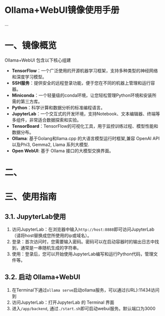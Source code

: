 # Ollama+WebUI镜像使用手册

...

# 一、镜像概览

Ollama+WebUI 包含以下核心组建

- **TensorFlow**：一个广泛使用的开源机器学习框架，支持多种类型的神经网络和深度学习模型。
- **SSH服务**：提供安全的远程登录功能，便于您在不同的机器上管理和运行容器。
- **Miniconda**：一个轻量级的conda环境，让您轻松管理Python环境和安装所需的第三方库。
- **Python**：科学计算和数据分析的标准编程语言。
- **JupyterLab**：一个交互式的开发环境，支持Notebook、文本编辑器、终端等多组件，非常适合数据探索和实验。
- **TensorBoard**：TensorFlow的可视化工具，用于监控训练过程、模型性能和数据分布。
- **Ollama**:  基于Golang和llama.cpp 的大语言模型运行时框架,兼容 OpenAI API 以及Phi3, Gemma2, Llama 系列大模型.
- **Open WebUI**: 基于 Ollama 接口的大模型交换界面。

# 二、

# 三、使用指南

## 3.1. JupyterLab使用

1. 访问JupyterLab：在浏览器中输入`http://host:8888`即可访问JupyterLab（请将host替换成您所使用的ip或域名）。
2. 登录：首次访问时，您需要输入密码。密码可以在启动容器时的输出日志中找到，通常是一串随机生成的字符串。
3. 使用：登录后，您可以开始使用JupyterLab编写和运行Python代码，管理文件等。

## 3.2. 启动 Ollama+WebUI

1. 在Terminal下通过`ollama serve`启动ollama服务，可以通过{URL}:11434访问到
2. 访问JupyterLab：打开JupyterLab 的 Terminal 界面
3. 进入`/app/backend`, 通过`./start.sh`即可启动webui服务。默认端口为3000
